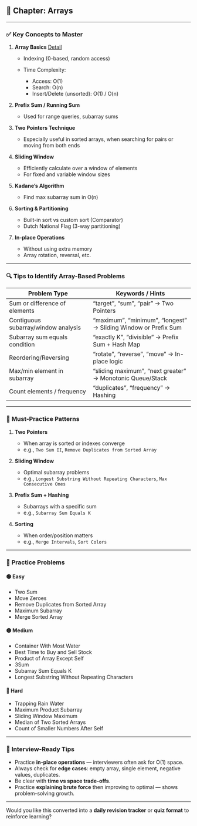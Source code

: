 ## 📘 **Chapter: Arrays**

---

### ✅ **Key Concepts to Master**

1. **Array Basics** [Detail](Array/Arrays.md)

    * Indexing (0-based, random access)
    * Time Complexity:

        * Access: O(1)
        * Search: O(n)
        * Insert/Delete (unsorted): O(1) / O(n)

2. **Prefix Sum / Running Sum**

    * Used for range queries, subarray sums

3. **Two Pointers Technique**

    * Especially useful in sorted arrays, when searching for pairs or moving from both ends

4. **Sliding Window**

    * Efficiently calculate over a window of elements
    * For fixed and variable window sizes

5. **Kadane’s Algorithm**

    * Find max subarray sum in O(n)

6. **Sorting & Partitioning**

    * Built-in sort vs custom sort (Comparator)
    * Dutch National Flag (3-way partitioning)

7. **In-place Operations**

    * Without using extra memory
    * Array rotation, reversal, etc.

---

### 🔍 **Tips to Identify Array-Based Problems**

| Problem Type                        | Keywords / Hints                                               |
| ----------------------------------- | -------------------------------------------------------------- |
| Sum or difference of elements       | “target”, “sum”, “pair” → Two Pointers                         |
| Contiguous subarray/window analysis | “maximum”, “minimum”, “longest” → Sliding Window or Prefix Sum |
| Subarray sum equals condition       | “exactly K”, “divisible” → Prefix Sum + Hash Map               |
| Reordering/Reversing                | “rotate”, “reverse”, “move” → In-place logic                   |
| Max/min element in subarray         | “sliding maximum”, “next greater” → Monotonic Queue/Stack      |
| Count elements / frequency          | “duplicates”, “frequency” → Hashing                            |

---

### 🧠 **Must-Practice Patterns**

1. **Two Pointers**

    * When array is sorted or indexes converge
    * e.g., `Two Sum II`, `Remove Duplicates from Sorted Array`

2. **Sliding Window**

    * Optimal subarray problems
    * e.g., `Longest Substring Without Repeating Characters`, `Max Consecutive Ones`

3. **Prefix Sum + Hashing**

    * Subarrays with a specific sum
    * e.g., `Subarray Sum Equals K`

4. **Sorting**

    * When order/position matters
    * e.g., `Merge Intervals`, `Sort Colors`

---

### 💯 **Practice Problems**

#### 🟢 Easy

* Two Sum
* Move Zeroes
* Remove Duplicates from Sorted Array
* Maximum Subarray
* Merge Sorted Array

#### 🟡 Medium

* Container With Most Water
* Best Time to Buy and Sell Stock
* Product of Array Except Self
* 3Sum
* Subarray Sum Equals K
* Longest Substring Without Repeating Characters

#### 🔴 Hard

* Trapping Rain Water
* Maximum Product Subarray
* Sliding Window Maximum
* Median of Two Sorted Arrays
* Count of Smaller Numbers After Self

---

### 📌 **Interview-Ready Tips**

* Practice **in-place operations** — interviewers often ask for O(1) space.
* Always check for **edge cases**: empty array, single element, negative values, duplicates.
* Be clear with **time vs space trade-offs**.
* Practice **explaining brute force** then improving to optimal — shows problem-solving growth.

---

Would you like this converted into a **daily revision tracker** or **quiz format** to reinforce learning?
